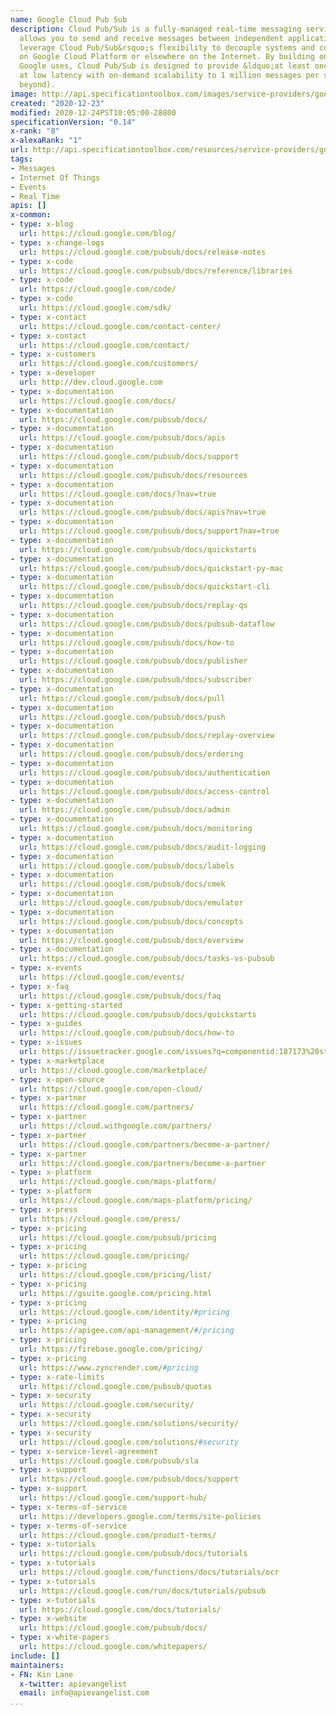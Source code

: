 ```yaml
---
name: Google Cloud Pub Sub
description: Cloud Pub/Sub is a fully-managed real-time messaging service that
  allows you to send and receive messages between independent applications. You can
  leverage Cloud Pub/Sub&rsquo;s flexibility to decouple systems and components hosted
  on Google Cloud Platform or elsewhere on the Internet. By building on the same technology
  Google uses, Cloud Pub/Sub is designed to provide &ldquo;at least once&rdquo; delivery
  at low latency with on-demand scalability to 1 million messages per second (and
  beyond).
image: http://api.specificationtoolbox.com/images/service-providers/google-cloud-pub-sub.jpg
created: "2020-12-23"
modified: 2020-12-24PST10:05:00-28800
specificationVersion: "0.14"
x-rank: "8"
x-alexaRank: "1"
url: http://api.specificationtoolbox.com/resources/service-providers/google-cloud-pub-sub/
tags:
- Messages
- Internet Of Things
- Events
- Real Time
apis: []
x-common:
- type: x-blog
  url: https://cloud.google.com/blog/
- type: x-change-logs
  url: https://cloud.google.com/pubsub/docs/release-notes
- type: x-code
  url: https://cloud.google.com/pubsub/docs/reference/libraries
- type: x-code
  url: https://cloud.google.com/code/
- type: x-code
  url: https://cloud.google.com/sdk/
- type: x-contact
  url: https://cloud.google.com/contact-center/
- type: x-contact
  url: https://cloud.google.com/contact/
- type: x-customers
  url: https://cloud.google.com/customers/
- type: x-developer
  url: http://dev.cloud.google.com
- type: x-documentation
  url: https://cloud.google.com/docs/
- type: x-documentation
  url: https://cloud.google.com/pubsub/docs/
- type: x-documentation
  url: https://cloud.google.com/pubsub/docs/apis
- type: x-documentation
  url: https://cloud.google.com/pubsub/docs/support
- type: x-documentation
  url: https://cloud.google.com/pubsub/docs/resources
- type: x-documentation
  url: https://cloud.google.com/docs/?nav=true
- type: x-documentation
  url: https://cloud.google.com/pubsub/docs/apis?nav=true
- type: x-documentation
  url: https://cloud.google.com/pubsub/docs/support?nav=true
- type: x-documentation
  url: https://cloud.google.com/pubsub/docs/quickstarts
- type: x-documentation
  url: https://cloud.google.com/pubsub/docs/quickstart-py-mac
- type: x-documentation
  url: https://cloud.google.com/pubsub/docs/quickstart-cli
- type: x-documentation
  url: https://cloud.google.com/pubsub/docs/replay-qs
- type: x-documentation
  url: https://cloud.google.com/pubsub/docs/pubsub-dataflow
- type: x-documentation
  url: https://cloud.google.com/pubsub/docs/how-to
- type: x-documentation
  url: https://cloud.google.com/pubsub/docs/publisher
- type: x-documentation
  url: https://cloud.google.com/pubsub/docs/subscriber
- type: x-documentation
  url: https://cloud.google.com/pubsub/docs/pull
- type: x-documentation
  url: https://cloud.google.com/pubsub/docs/push
- type: x-documentation
  url: https://cloud.google.com/pubsub/docs/replay-overview
- type: x-documentation
  url: https://cloud.google.com/pubsub/docs/ordering
- type: x-documentation
  url: https://cloud.google.com/pubsub/docs/authentication
- type: x-documentation
  url: https://cloud.google.com/pubsub/docs/access-control
- type: x-documentation
  url: https://cloud.google.com/pubsub/docs/admin
- type: x-documentation
  url: https://cloud.google.com/pubsub/docs/monitoring
- type: x-documentation
  url: https://cloud.google.com/pubsub/docs/audit-logging
- type: x-documentation
  url: https://cloud.google.com/pubsub/docs/labels
- type: x-documentation
  url: https://cloud.google.com/pubsub/docs/cmek
- type: x-documentation
  url: https://cloud.google.com/pubsub/docs/emulator
- type: x-documentation
  url: https://cloud.google.com/pubsub/docs/concepts
- type: x-documentation
  url: https://cloud.google.com/pubsub/docs/overview
- type: x-documentation
  url: https://cloud.google.com/pubsub/docs/tasks-vs-pubsub
- type: x-events
  url: https://cloud.google.com/events/
- type: x-faq
  url: https://cloud.google.com/pubsub/docs/faq
- type: x-getting-started
  url: https://cloud.google.com/pubsub/docs/quickstarts
- type: x-guides
  url: https://cloud.google.com/pubsub/docs/how-to
- type: x-issues
  url: https://issuetracker.google.com/issues?q=componentid:187173%20status:open
- type: x-marketplace
  url: https://cloud.google.com/marketplace/
- type: x-open-source
  url: https://cloud.google.com/open-cloud/
- type: x-partner
  url: https://cloud.google.com/partners/
- type: x-partner
  url: https://cloud.withgoogle.com/partners/
- type: x-partner
  url: https://cloud.google.com/partners/become-a-partner/
- type: x-partner
  url: https://cloud.google.com/partners/become-a-partner
- type: x-platform
  url: https://cloud.google.com/maps-platform/
- type: x-platform
  url: https://cloud.google.com/maps-platform/pricing/
- type: x-press
  url: https://cloud.google.com/press/
- type: x-pricing
  url: https://cloud.google.com/pubsub/pricing
- type: x-pricing
  url: https://cloud.google.com/pricing/
- type: x-pricing
  url: https://cloud.google.com/pricing/list/
- type: x-pricing
  url: https://gsuite.google.com/pricing.html
- type: x-pricing
  url: https://cloud.google.com/identity/#pricing
- type: x-pricing
  url: https://apigee.com/api-management/#/pricing
- type: x-pricing
  url: https://firebase.google.com/pricing/
- type: x-pricing
  url: https://www.zyncrender.com/#pricing
- type: x-rate-limits
  url: https://cloud.google.com/pubsub/quotas
- type: x-security
  url: https://cloud.google.com/security/
- type: x-security
  url: https://cloud.google.com/solutions/security/
- type: x-security
  url: https://cloud.google.com/solutions/#security
- type: x-service-level-agreement
  url: https://cloud.google.com/pubsub/sla
- type: x-support
  url: https://cloud.google.com/pubsub/docs/support
- type: x-support
  url: https://cloud.google.com/support-hub/
- type: x-terms-of-service
  url: https://developers.google.com/terms/site-policies
- type: x-terms-of-service
  url: https://cloud.google.com/product-terms/
- type: x-tutorials
  url: https://cloud.google.com/pubsub/docs/tutorials
- type: x-tutorials
  url: https://cloud.google.com/functions/docs/tutorials/ocr
- type: x-tutorials
  url: https://cloud.google.com/run/docs/tutorials/pubsub
- type: x-tutorials
  url: https://cloud.google.com/docs/tutorials/
- type: x-website
  url: https://cloud.google.com/pubsub/docs/
- type: x-white-papers
  url: https://cloud.google.com/whitepapers/
include: []
maintainers:
- FN: Kin Lane
  x-twitter: apievangelist
  email: info@apievangelist.com
...
```

